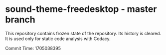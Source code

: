 # sound-theme-freedesktop - master branch

This repository contains frozen state of the repository.
Its history is cleared. It is used only for static code
analysis with Codacy.

Commit Time: 1705038395